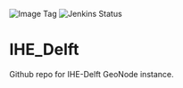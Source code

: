 ![Image Tag](https://img.shields.io/badge/Staging%20Image%20Tag:-0.0.1--dc3f503--sta-blue.svg)
![Jenkins Status](https://img.shields.io/badge/Staging%20Jenkins%20Build%20Status:-SUCCESS-green.svg)

# IHE_Delft

Github repo for IHE-Delft GeoNode instance.
